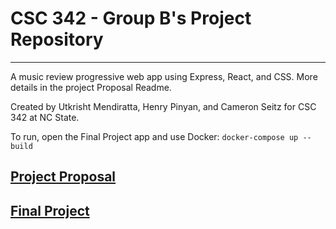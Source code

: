 # CSC 342 - Group B's Project Repository 
***
A music review progressive web app using Express, React, and CSS. More details in the project Proposal Readme.

Created by Utkrisht Mendiratta, Henry Pinyan, and Cameron Seitz for CSC 342 at NC State.

To run, open the Final Project app and use Docker:
`docker-compose up --build`
## [Project Proposal](Proposal/README.md)
## [Final Project](FinalProject/README.md)
